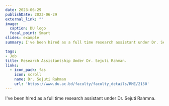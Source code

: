 ```yaml
---
date: 2023-06-29
publishDate: 2023-06-29
external_link: ""
image:
  caption: DU logo
  focal_point: Smart
slides: example
summary: I've been hired as a full time research assistant under Dr. Sejuti Rahmna.

tags:
- Job
title: Research Assistantship Under Dr. Sejuti Rahman. 
links:
  - icon_pack: fas
    icon: scroll
    name: Dr. Sejuti Rahman
    url: 'https://www.du.ac.bd/faculty/faculty_details/RME/2150'
---
```

I've been hired as a full time research assistant under Dr. Sejuti Rahmna.